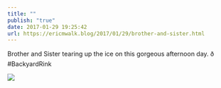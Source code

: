 ```yaml
---
title: ""
publish: "true"
date: 2017-01-29 19:25:42
url: https://ericmwalk.blog/2017/01/29/brother-and-sister.html
---
```


Brother and Sister tearing up the ice on this gorgeous afternoon day. ð #BackyardRink

![](https://ericmwalk.blog/uploads/2022/47995210d7.jpg)